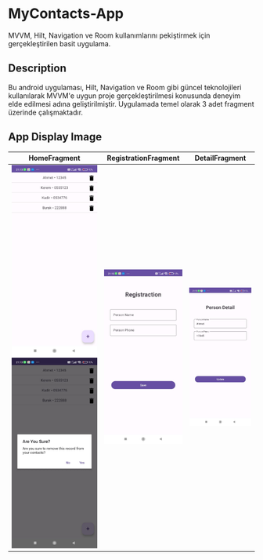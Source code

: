 # MyContacts-App
MVVM, Hilt, Navigation ve Room kullanımlarını pekiştirmek için gerçekleştirilen basit uygulama.

## Description
Bu android uygulaması, Hilt, Navigation ve Room gibi güncel teknolojileri kullanılarak MVVM'e uygun proje gerçekleştirilmesi konusunda deneyim elde edilmesi adına geliştirilmiştir. Uygulamada temel olarak 3 adet
fragment üzerinde çalışmaktadır.

## App Display Image
| HomeFragment | RegistrationFragment | DetailFragment |
| ------------- | -------------------- | -------------- |
| <img src="https://github.com/kursatmemis/MyContacts-App/blob/main/images/img_1.jpg" alt="HomeFragment1" width="200"/> <img src="https://github.com/kursatmemis/MyContacts-App/blob/main/images/img_2.jpg" alt="HomeFragment2" width="200"/> | <img src="https://github.com/kursatmemis/MyContacts-App/blob/main/images/img_3.jpg" alt="RegistrationFragment" width="200"/> | <img src="https://github.com/kursatmemis/MyContacts-App/blob/main/images/img_4.jpg" alt="DetailFragment" width="200"/> |
